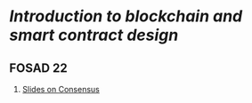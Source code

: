 # *Introduction to blockchain and smart contract design*
## FOSAD 22 ##


1. [Slides on Consensus](./consensus.pdf)
